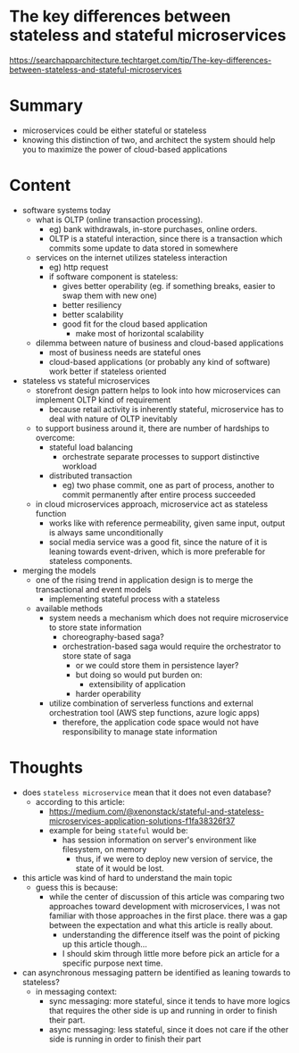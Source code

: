 <!--
{
  "type": "summary",
  "tags": ["grpahql"]
}
-->
# The key differences between stateless and stateful microservices
https://searchapparchitecture.techtarget.com/tip/The-key-differences-between-stateless-and-stateful-microservices

# Summary
- microservices could be either stateful or stateless
- knowing this distinction of two, and architect the system should help you to maximize the power of cloud-based applications

# Content
- software systems today
  - what is OLTP (online transaction processing).
    - eg) bank withdrawals, in-store purchases, online orders.
    - OLTP is a stateful interaction, since there is a transaction which commits some update to data stored in somewhere
  - services on the internet utilizes stateless interaction
    - eg) http request
    - if software component is stateless:
      - gives better operability (eg. if something breaks, easier to swap them with new one)
      - better resiliency
      - better scalability
      - good fit for the cloud based application
        - make most of horizontal scalability
  - dilemma between nature of business and cloud-based applications
    - most of business needs are stateful ones
    - cloud-based applications (or probably any kind of software) work better if stateless oriented
- stateless vs stateful microservices
  - storefront design pattern helps to look into how microservices can implement OLTP kind of requirement
    - because retail activity is inherently stateful, microservice has to deal with nature of OLTP inevitably
  - to support business around it, there are number of hardships to overcome:
    - stateful load balancing
      - orchestrate separate processes to support distinctive workload
    - distributed transaction
      - eg) two phase commit, one as part of process, another to commit permanently after entire process succeeded
  - in cloud microservices approach, microservice act as stateless function
    - works like with reference permeability, given same input, output is always same unconditionally
    - social media service was a good fit, since the nature of it is leaning towards event-driven, which is more preferable for stateless components.
- merging the models
  - one of the rising trend in application design is to merge the transactional and event models
    - implementing stateful process with a stateless
  - available methods
    - system needs a mechanism which does not require microservice to store state information
      - choreography-based saga?
      - orchestration-based saga would require the orchestrator to store state of saga
        - or we could store them in persistence layer?
        - but doing so would put burden on:
          - extensibility of application
        - harder operability
    - utilize combination of serverless functions and external orchestration tool (AWS step functions, azure logic apps)
      - therefore, the application code space would not have responsibility to manage state information

# Thoughts
- does `stateless microservice` mean that it does not even database?
  - according to this article:
    - https://medium.com/@xenonstack/stateful-and-stateless-microservices-application-solutions-f1fa38326f37
    - example for being `stateful` would be:
      - has session information on server's environment like filesystem, on memory
        - thus, if we were to deploy new version of service, the state of it would be lost.
- this article was kind of hard to understand the main topic
  - guess this is because:
    - while the center of discussion of this article was comparing two approaches toward development with microservices,
      I was not familiar with those approaches in the first place. there was a gap between the expectation and what this article is really about.
      - understanding the difference itself was the point of picking up this article though...
      - I should skim through little more before pick an article for a specific purpose next time.
- can asynchronous messaging pattern be identified as leaning towards to stateless?
  - in messaging context:
    - sync messaging: more stateful, since it tends to have more logics that requires the other side is up and running in order to finish their part.
    - async messaging: less stateful, since it does not care if the other side is running in order to finish their part
